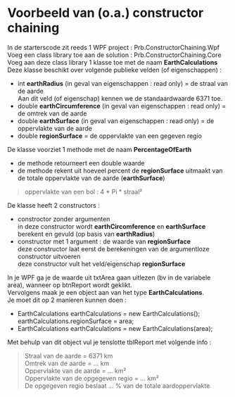 # Voorbeeld van (o.a.) constructor chaining
  
In de starterscode zit reeds 1 WPF project : Prb.ConstructorChaining.Wpf    
Voeg een class library toe aan de solution : Prb.ConstructorChaining.Core    
Voeg aan deze class library 1 klasse toe met de naam **EarthCalculations**   
Deze klasse beschikt over volgende publieke velden (of eigenschappen) :  
  * int **earthRadius** (in geval van eigenschappen : read only) = de straal van de aarde  
    Aan dit veld (of eigenschap) kennen we de standaardwaarde 6371 toe.
  * double **earthCircumference** (in geval van eigenschappen : read only) = de omtrek van de aarde    
  * double **earthSurface** (in geval van eigenschappen : read only)  = de oppervlakte van de aarde  
  * double **regionSurface** = de oppervlakte van een gegeven regio  
  
De klasse voorziet 1 methode met de naam **PercentageOfEarth**  
  * de methode retourneert een double waarde  
  * de methode rekent uit hoeveel percent de **regionSurface** uitmaakt van de totale oppervlakte van de aarde (**earthSurface**)    

> oppervlakte van een bol : 4 * Pi * straal² 
  
De klasse heeft 2 constructors :   
  * constroctor zonder argumenten    
    in deze constructor wordt **earthCircomference** en **earthSurface** berekent en gevuld (op basis van **earthRadius**)     
  * constructor met 1 argument : de waarde van **regionSurface**  
    deze constructor laat eerst de berekeningen van de argumentloze constructor uitvoeren   
    deze constructor vult het veld/eigenschap   **regionSurface**

In je WPF ga je de waarde uit txtArea gaan uitlezen (bv in de variabele area), wanneer op btnReport wordt geklikt.  
Vervolgens maak je een object aan van het type **EarthCalculations**.  
Je moet dit op 2 manieren kunnen doen :   
  * EarthCalculations earthCalculations = new EarthCalculations();  
    earthCalculations.regionSurface = area;  
  * EarthCalculations earthCalculations = new EarthCalculations(area);  

Met behulp van dit object vul je tenslotte tblReport met volgende info :    

> Straal van de aarde = 6371 km  
> Omtrek van de aarde = ... km  
> Oppervlakte van de aarde = ... km²  
> Oppervlakte van de opgegeven regio = ... km²  
> De opgegeven regio beslaat ... % van de totale aardoppervlakte   
